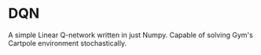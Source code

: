 # DQN

A simple Linear Q-network written in just Numpy. Capable of solving Gym's Cartpole environment stochastically. 
